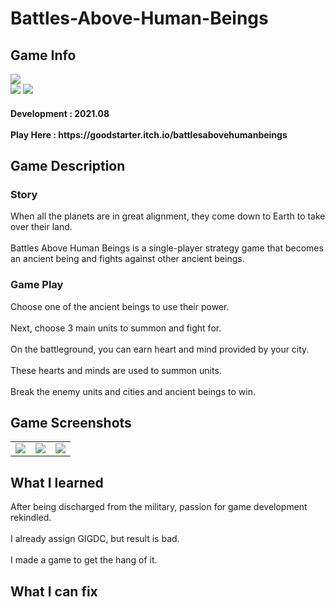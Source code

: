 # Battles-Above-Human-Beings
<div>
    <h2> Game Info </h2>
    <img src = "https://img.itch.zone/aW1nLzY5MDY1MTgucG5n/347x500/55POr5.png"><br>
    <img src="https://img.shields.io/badge/Unity-yellow?style=flat-square&logo=Unity&logoColor=FFFFFF"/>
    <img src="https://img.shields.io/badge/Strategy-red"/>
    <h4> Development : 2021.08 <br><br>
    Play Here : https://goodstarter.itch.io/battlesabovehumanbeings
    
  </div>
  <div>
    <h2> Game Description </h2>
    <h3> Story </h3>
     When all the planets are in great alignment, they come down to Earth to take over their land. <br><br>
    Battles Above Human Beings is a single-player strategy game that becomes an ancient being and fights against other ancient beings.
    <h3> Game Play </h3>
      Choose one of the ancient beings to use their power. <br><br> 
    Next,  choose 3 main units to summon and fight for. <br><br>
    On the battleground, you can earn heart and mind provided by your city. <br><br>
    These hearts and minds are used to summon units. <br><br>
    Break the enemy units and cities and ancient beings to win.
  </div>
  <div>
    <h2> Game Screenshots </h2>
      <table>
        <td><img src = "https://img.itch.zone/aW1hZ2UvMTE3ODIzOS84ODM4MjQxLnBuZw==/347x500/Xn%2BfD3.png"></td>
        <td><img src = "https://img.itch.zone/aW1hZ2UvMTE3ODIzOS84ODM4MjQzLnBuZw==/347x500/9KLp9B.png"></td>
        <td><img src = "https://img.itch.zone/aW1hZ2UvMTE3ODIzOS84ODM4MjQ0LnBuZw==/347x500/p9nrqZ.png"></td>
      </table>
  </div>
  <div>
    <h2> What I learned </h2>
    After being discharged from the military, passion for game development rekindled.<br><br>
    I already assign GIGDC, but result is bad.<br><br>
    I made a game to get the hang of it.
  </div>
  <div>
    <h2> What I can fix </h2>
    
  </div>
